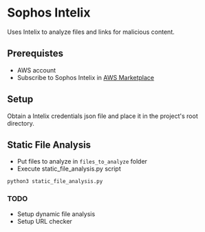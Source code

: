 # Sophos Intelix

Uses Intelix to analyze files and links for malicious content.

## Prerequistes

- AWS account
- Subscribe to Sophos Intelix in [AWS Marketplace](https://aws.amazon.com/marketplace/pp/prodview-k4jb2agd65ses)

## Setup

Obtain a Intelix credentials json file and place it in the project's root directory.

## Static File Analysis

- Put files to analyze in `files_to_analyze` folder
- Execute static_file_analysis.py script

```
python3 static_file_analysis.py
```

### TODO

- Setup dynamic file analysis
- Setup URL checker
